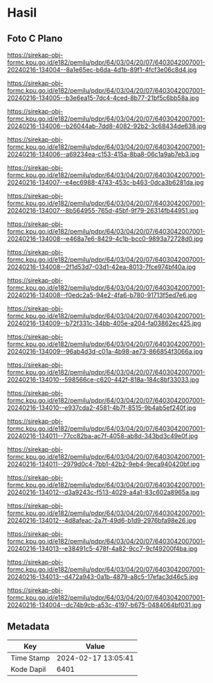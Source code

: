 # Hasil

## Foto C Plano

https://sirekap-obj-formc.kpu.go.id/e182/pemilu/pdpr/64/03/04/20/07/6403042007001-20240216-134004--8a1e65ec-b6da-4d1b-89f1-4fcf3e06c8d4.jpg

https://sirekap-obj-formc.kpu.go.id/e182/pemilu/pdpr/64/03/04/20/07/6403042007001-20240216-134005--b3e6ea15-7dc4-4ced-8b77-21bf5c6bb58a.jpg

https://sirekap-obj-formc.kpu.go.id/e182/pemilu/pdpr/64/03/04/20/07/6403042007001-20240216-134006--b26044ab-7dd8-4082-92b2-3c68434de638.jpg

https://sirekap-obj-formc.kpu.go.id/e182/pemilu/pdpr/64/03/04/20/07/6403042007001-20240216-134006--a69234ea-c153-415a-8ba8-06c1a9ab7eb3.jpg

https://sirekap-obj-formc.kpu.go.id/e182/pemilu/pdpr/64/03/04/20/07/6403042007001-20240216-134007--e4ec6988-4743-453c-b463-0dca3b6281da.jpg

https://sirekap-obj-formc.kpu.go.id/e182/pemilu/pdpr/64/03/04/20/07/6403042007001-20240216-134007--8b564955-765d-45bf-9f79-26314fb44951.jpg

https://sirekap-obj-formc.kpu.go.id/e182/pemilu/pdpr/64/03/04/20/07/6403042007001-20240216-134008--e468a7e6-8429-4c1b-bcc0-9893a72728d0.jpg

https://sirekap-obj-formc.kpu.go.id/e182/pemilu/pdpr/64/03/04/20/07/6403042007001-20240216-134008--2f1d53d7-03d1-42ea-8013-7fce974bf40a.jpg

https://sirekap-obj-formc.kpu.go.id/e182/pemilu/pdpr/64/03/04/20/07/6403042007001-20240216-134008--f0edc2a5-94e2-4fa6-b780-91713f5ed7e6.jpg

https://sirekap-obj-formc.kpu.go.id/e182/pemilu/pdpr/64/03/04/20/07/6403042007001-20240216-134009--b72f331c-34bb-405e-a204-fa03862ec425.jpg

https://sirekap-obj-formc.kpu.go.id/e182/pemilu/pdpr/64/03/04/20/07/6403042007001-20240216-134009--96ab4d3d-c01a-4b98-ae73-866854f3066a.jpg

https://sirekap-obj-formc.kpu.go.id/e182/pemilu/pdpr/64/03/04/20/07/6403042007001-20240216-134010--598566ce-c620-442f-818a-184c8bf33033.jpg

https://sirekap-obj-formc.kpu.go.id/e182/pemilu/pdpr/64/03/04/20/07/6403042007001-20240216-134010--e937cda2-4581-4b7f-8515-9b4ab5ef240f.jpg

https://sirekap-obj-formc.kpu.go.id/e182/pemilu/pdpr/64/03/04/20/07/6403042007001-20240216-134011--77cc82ba-ac7f-4058-ab8d-343bd3c49e0f.jpg

https://sirekap-obj-formc.kpu.go.id/e182/pemilu/pdpr/64/03/04/20/07/6403042007001-20240216-134011--2979d0c4-7bb1-42b2-9eb4-9eca940420bf.jpg

https://sirekap-obj-formc.kpu.go.id/e182/pemilu/pdpr/64/03/04/20/07/6403042007001-20240216-134012--d3a9243c-f513-4029-a4a1-83c602a8965a.jpg

https://sirekap-obj-formc.kpu.go.id/e182/pemilu/pdpr/64/03/04/20/07/6403042007001-20240216-134012--4d8afeac-2a7f-49d6-b1d9-2976bfa98e26.jpg

https://sirekap-obj-formc.kpu.go.id/e182/pemilu/pdpr/64/03/04/20/07/6403042007001-20240216-134013--e38491c5-478f-4a82-9cc7-9cf49200f4ba.jpg

https://sirekap-obj-formc.kpu.go.id/e182/pemilu/pdpr/64/03/04/20/07/6403042007001-20240216-134013--d472a943-0a1b-4879-a8c5-17efac3d46c5.jpg

https://sirekap-obj-formc.kpu.go.id/e182/pemilu/pdpr/64/03/04/20/07/6403042007001-20240216-134004--dc74b9cb-a53c-4197-b675-0484064bf031.jpg


## Metadata

| Key        | Value               |
| ---------- | ------------------- |
| Time Stamp | 2024-02-17 13:05:41 |
| Kode Dapil | 6401                |



